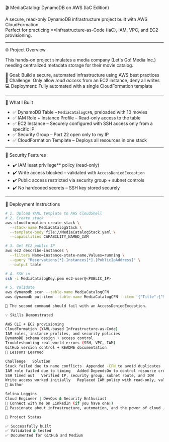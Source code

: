 🎬 MediaCatalog: DynamoDB on AWS (IaC Edition)

A secure, read-only DynamoDB infrastructure project built with AWS CloudFormation.  
Perfect for practicing **Infrastructure-as-Code (IaC), IAM, VPC, and EC2 provisioning.

---

🌐 Project Overview

This hands-on project simulates a media company (Let's Go! Media Inc.) needing centralized metadata storage for their movie catalog.

🎯 Goal: Build a secure, automated infrastructure using AWS best practices  
🧩 Challenge: Only allow *read access* from an EC2 instance, deny all writes  
💻 Deployment: Fully automated with a single CloudFormation template

---

🧱 What I Built

- ✅ DynamoDB Table – `MediaCatalogCFN`, preloaded with 10 movies
- ✅ IAM Role + Instance Profile – Read-only access to the table
- ✅ EC2 Instance – Securely configured with SSH access only from a specific IP
- ✅ Security Group – Port 22 open only to my IP
- ✅ CloudFormation Template – Deploys all resources in one stack

---

🔐 Security Features

- ✔️ IAM least privilege** policy (read-only)
- ✔️ Write access blocked – validated with `AccessDeniedException`
- ✔️ Public access restricted via security group + subnet controls
- ✔️ No hardcoded secrets – SSH key stored securely

---

🚀 Deployment Instructions

```bash
# 1. Upload YAML template to AWS CloudShell
# 2. Create stack
aws cloudformation create-stack \
  --stack-name MediaCatalogStack \
  --template-body file://MediaCatalogStack.yaml \
  --capabilities CAPABILITY_NAMED_IAM

# 3. Get EC2 public IP
aws ec2 describe-instances \
  --filters Name=instance-state-name,Values=running \
  --query "Reservations[*].Instances[*].[PublicIpAddress]" \
  --output table

# 4. SSH in
ssh -i MediaCatalogKey.pem ec2-user@<PUBLIC_IP>

# 5. Validate
aws dynamodb scan --table-name MediaCatalogCFN
aws dynamodb put-item --table-name MediaCatalogCFN --item '{"Title":{"S":"ShouldFail"},"Genre":{"S":"Test"},"ReleaseDate":{"S":"2025-01-01"},"Rating":{"S":"N/A"}}'

🛑 The second command should fail with an AccessDeniedException.

💡 Skills Demonstrated

AWS CLI + EC2 provisioning
CloudFormation (YAML-based Infrastructure-as-Code)
IAM roles, instance profiles, and security policies
DynamoDB schema design + access control
Troubleshooting real-world errors (SSH, VPC, IAM)
GitHub version control + README documentation
🧠 Lessons Learned

Challenge	Solution
Stack failed due to name conflicts	Appended -CFN to avoid duplicates
IAM role failed due to timing	Added DependsOn to control resource creation order
SSH timed out	Verified IP, security group, subnet route, and IGW
Write access worked initially	Replaced IAM policy with read-only, validated denial properly
👤 Author

Selina Loggins
Cloud Engineer | DevOps & Security Enthusiast
🔗 Connect with me on LinkedIn (if you have one!)
💬 Passionate about infrastructure, automation, and the power of cloud ☁️

📌 Project Status

✅ Successfully built
✅ Validated & tested
✅ Documented for GitHub and Medium

